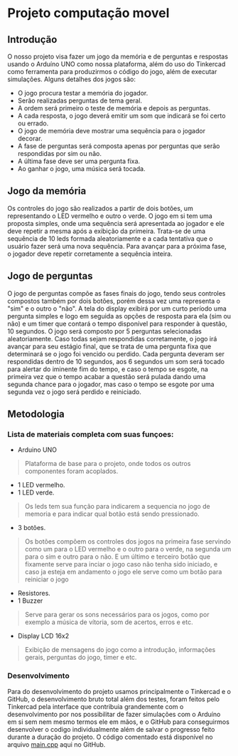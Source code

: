 # Projeto computação movel

## Introdução
O nosso projeto visa fazer um jogo da memória e de perguntas e respostas usando o Arduíno UNO como nossa plataforma, além do uso do Tinkercad como ferramenta para produzirmos o código do jogo, além de executar simulações.
Alguns detalhes dos jogos são:
  - O jogo procura testar a memória do jogador.
  - Serão realizadas perguntas de tema geral.
  - A ordem será primeiro o teste de memória e depois as perguntas.
  - A cada resposta, o jogo deverá emitir um som que indicará se foi certo ou errado.
  - O jogo de memória deve mostrar uma sequência para o jogador decorar.
  - A fase de perguntas será composta apenas por perguntas que serão respondidas por sim ou não.
  - A última fase deve ser uma pergunta fixa.
  - Ao ganhar o jogo, uma música será tocada.

## Jogo da memória

   Os controles do jogo são realizados a partir de dois botões, um representando o LED vermelho e outro o verde. O jogo em si tem uma proposta simples, onde uma sequência será apresentada ao jogador e ele deve repetir a mesma após a exibição da primeira.
  Trata-se de uma sequência de 10 leds formada aleatoriamente e a cada tentativa que o usuário fazer será uma nova sequência. Para avançar para a próxima fase, o jogador deve repetir corretamente a sequência inteira.

## Jogo de perguntas

 O jogo de perguntas compõe as fases finais do jogo, tendo seus controles compostos também por dois botões, porém dessa vez uma representa o "sim" e o outro o "não". A tela do display exibirá por um curto período uma pergunta simples e logo em seguida as opções de resposta para ela (sim ou não) e um timer que contará o tempo disponível para responder à questão, 10 segundos. O jogo será composto por 5 perguntas selecionadas aleatoriamente. Caso todas sejam respondidas corretamente, o jogo irá avançar para seu estágio final, que se trata de uma pergunta fixa que determinará se o jogo foi vencido ou perdido. Cada pergunta deveram ser respondidas dentro de 10 segundos, aos 6 segundos um som será tocado para alertar do iminente fim do tempo, e caso o tempo se esgote, na primeira vez que o tempo acabar a questão será pulada dando uma segunda chance para o jogador, mas caso o tempo se esgote por uma segunda vez o jogo será perdido e reiniciado.

## Metodologia

### Lista de materiais completa com suas funçoes:

- Arduino UNO
> Plataforma de base para o projeto, onde todos os outros componentes foram acoplados.
- 1 LED vermelho.
- 1 LED verde.
> Os leds tem sua função para indicarem a sequencia no jogo de memoria e para indicar qual botão está sendo pressionado.
- 3 botões.
> Os botões compõem os controles dos jogos na primeira fase servindo como um para o LED vermelho e o outro para o verde, na segunda um para o sim e outro para o não. E um último e terceiro botão que fixamente serve para inciar o jogo caso não tenha sido iniciado, e caso ja esteja em andamento o jogo ele serve como um botão para reiniciar o jogo
- Resistores.
- 1 Buzzer
> Serve para gerar os sons necessários para os jogos, como por exemplo a música de vítoria, som de acertos, erros e etc.
- Display LCD 16x2
> Exibição de mensagens do jogo como a introdução, informações gerais, perguntas do jogo, timer e etc.

### Desenvolvimento

  Para do desenvolvimento do projeto usamos principalmente o Tinkercad e o GitHub, o desenvolvimento bruto total além dos testes, foram feitos pelo Tinkercad pela interface que contribuia grandemente com o desenvolvimento por nos possibilitar de fazer simulações com o Arduíno em si sem nem mesmo termos ele em mãos, e o GitHub para conseguirmos desenvolver o codigo individualmente além de salvar o progresso feito durante a duração do projeto. O código comentado está disponível no arquivo [main.cpp](http://handlebarsjs.com/) aqui no GitHub.





  

